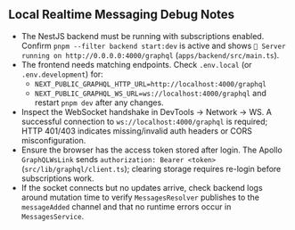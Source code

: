 ## Local Realtime Messaging Debug Notes

- The NestJS backend must be running with subscriptions enabled. Confirm `pnpm --filter backend start:dev` is active and shows `🚀 Server running on http://0.0.0.0:4000/graphql` (`apps/backend/src/main.ts`).
- The frontend needs matching endpoints. Check `.env.local` (or `.env.development`) for:
  - `NEXT_PUBLIC_GRAPHQL_HTTP_URL=http://localhost:4000/graphql`
  - `NEXT_PUBLIC_GRAPHQL_WS_URL=ws://localhost:4000/graphql`
  and restart `pnpm dev` after any changes.
- Inspect the WebSocket handshake in DevTools → Network → WS. A successful connection to `ws://localhost:4000/graphql` is required; HTTP 401/403 indicates missing/invalid auth headers or CORS misconfiguration.
- Ensure the browser has the access token stored after login. The Apollo `GraphQLWsLink` sends `authorization: Bearer <token>` (`src/lib/graphql/client.ts`); clearing storage requires re-login before subscriptions work.
- If the socket connects but no updates arrive, check backend logs around mutation time to verify `MessagesResolver` publishes to the `messageAdded` channel and that no runtime errors occur in `MessagesService`.
